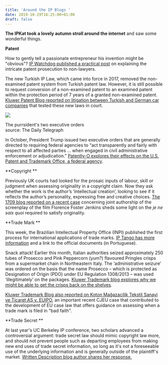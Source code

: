 ```yaml
---
title: 'Around the IP Blogs '
date: 2019-10-29T16:25:00+01:00
draft: false
---
```


**The IPKat took a lovely autumn stroll around the internet** and saw some wonderful things.  

  

**Patent**

How to gently tell a passionate entrepreneur his invention might be "obvious"? [IP Watchdog published a practical post](https://www.ipwatchdog.com/2019/10/26/every-patent-attorney-teach-entrepreneur-inventor-clients-patent-process/id=115355/) on explaining the intricate patent prosecution to non-lawyers. 

  

The new Turkish IP Law, which came into force in 2017, removed the non-examined patent system from Turkish patent law. However, it is still possible to request conversion of a non-examined patent to an examined patent within the protection period of 7 years of a granted non-examined patent. [Kluwer Patent Blog reported on litigation between Turkish and German car companies](http://patentblog.kluweriplaw.com/2019/10/24/turkey-conversion-of-a-non-examined-patent-to-an-examined-patent-during-court-proceedings/) that tested these new laws in court. 

  

[![](https://1.bp.blogspot.com/-pn-5Q-0qNWk/XbcmJlAslDI/AAAAAAAAB2I/1a0MIhDvHJUvPRAormyULbZGjHQW09LOACNcBGAsYHQ/s320/Screenshot%2B2019-10-28%2B13.19.46.png)](https://1.bp.blogspot.com/-pn-5Q-0qNWk/XbcmJlAslDI/AAAAAAAAB2I/1a0MIhDvHJUvPRAormyULbZGjHQW09LOACNcBGAsYHQ/s1600/Screenshot%2B2019-10-28%2B13.19.46.png)

The purrsident's two executive orders  
source: The Daily Telegraph

In October, President Trump issued two executive orders that are generally directed to requiring federal agencies to “act transparently and fairly with respect to all affected parties … when engaged in civil administrative enforcement or adjudication.” [Patently-O explores their effects on the U.S. Patent and Trademark Office, a federal agency](https://patentlyo.com/patent/2019/10/editorial-executive-changes.html). 

  

**Copyright **

Previously UK courts had looked for the prosaic inputs of labour, skill or judgment when assessing originality in a copyright claim. Now they ask whether the work is the author’s ‘intellectual creation’, looking to see if it reflects the author’s personality, expressing free and creative choices. [The 1709 blog reported on a recent case](http://the1709blog.blogspot.com/2019/10/guest-post-when-creative-collaboration.html) concerning joint authorship of the screenplay of the film Florence Foster Jenkins sheds some light on the _je ne sais quoi_ required to satisfy originality. 

  

**Trade Mark **

This week, the Brazilian Intellectual Property Office (INPI) published the first process for international applications of trade marks. [IP Tango has more information](http://iptango.blogspot.com/2019/10/brazil-madrid-protocol-in-practice.html) and a link to the official documents (in Portuguese). 

  

Snack attack! Earlier this month, Italian authorities seized approximately 250 tubes of Prosecco and Pink Peppercorn (yum?) flavoured Pringles crisps from a supermarket chain in Northeastern Italy. The ‘administrative seizure’ was ordered on the basis that the name Prosecco – which is protected as Designation of Origin (PDO) under EU Regulation 1308/2013 – was used ‘illegitimately’ on the packages. [Kluwer Trademark blog explores why we might be able to get the crisps back on the shelves](http://trademarkblog.kluweriplaw.com/2019/10/24/can-pringles-use-the-name-prosecco-on-their-packages-some-reflections-on-why-such-use-might-be-lawful/). 

  

[Kluwer Trademark Blog also reported on Koton Mağazacilik Tekstil Sanayi ve Ticaret AŞ v. EUIPO](http://trademarkblog.kluweriplaw.com/2019/10/23/bad-faith-may-be-found-also-for-different-goods-or-services-says-the-court-of-justice/), an important recent CJEU case that contributed to the development of EU case law that offers guidance on assessing when a trade mark is filed in "bad faith". 

  

**Trade Secret **

At last year's UC Berkeley IP conference, two scholars advanced a controversial argument: trade secret law should mimic copyright law more, and should not prevent people such as departing employees from making new end uses of trade secret information, so long as it's not a foreseeable use of the underlying information and is generally outside of the plaintiff's market. [Written Description blog author shares her response.](https://writtendescription.blogspot.com/2019/10/response-to-similar-secrets-by-fishman.html)
